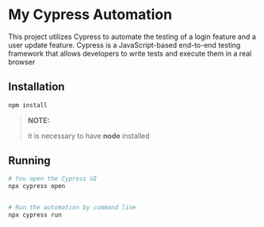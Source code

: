 # My Cypress Automation

This project utilizes Cypress to automate the testing of a login feature and a user update feature.
Cypress is a JavaScript-based end-to-end testing framework that allows developers to write tests and 
execute them in a real browser

## Installation 
```bash
npm install
```
> **NOTE:**
>
> it is necessary to have **node** installed

## Running
```bash
# You open the Cypress UI
npx cypress open


# Run the automation by command line
npx cypress run
```
